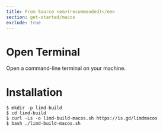 ```yaml
---
title: From Source <em>(recommended)</em>
section: get-started/macos
exclude: true
---
```

# Open Terminal

Open a command-line terminal on your machine.

# Installation

```shell-session
$ mkdir -p limd-build
$ cd limd-build
$ curl -Ls -o limd-build-macos.sh https://is.gd/limdmacos
$ bash ./limd-build-macos.sh
```
